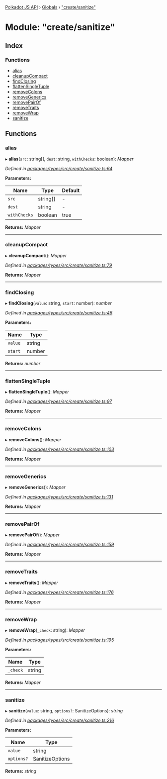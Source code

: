 [Polkadot JS API](../README.md) › [Globals](../globals.md) › ["create/sanitize"](_create_sanitize_.md)

# Module: "create/sanitize"

## Index

### Functions

* [alias](_create_sanitize_.md#alias)
* [cleanupCompact](_create_sanitize_.md#cleanupcompact)
* [findClosing](_create_sanitize_.md#findclosing)
* [flattenSingleTuple](_create_sanitize_.md#flattensingletuple)
* [removeColons](_create_sanitize_.md#removecolons)
* [removeGenerics](_create_sanitize_.md#removegenerics)
* [removePairOf](_create_sanitize_.md#removepairof)
* [removeTraits](_create_sanitize_.md#removetraits)
* [removeWrap](_create_sanitize_.md#removewrap)
* [sanitize](_create_sanitize_.md#sanitize)

## Functions

###  alias

▸ **alias**(`src`: string[], `dest`: string, `withChecks`: boolean): *Mapper*

*Defined in [packages/types/src/create/sanitize.ts:64](https://github.com/polkadot-js/api/blob/b174864804/packages/types/src/create/sanitize.ts#L64)*

**Parameters:**

Name | Type | Default |
------ | ------ | ------ |
`src` | string[] | - |
`dest` | string | - |
`withChecks` | boolean | true |

**Returns:** *Mapper*

___

###  cleanupCompact

▸ **cleanupCompact**(): *Mapper*

*Defined in [packages/types/src/create/sanitize.ts:79](https://github.com/polkadot-js/api/blob/b174864804/packages/types/src/create/sanitize.ts#L79)*

**Returns:** *Mapper*

___

###  findClosing

▸ **findClosing**(`value`: string, `start`: number): *number*

*Defined in [packages/types/src/create/sanitize.ts:46](https://github.com/polkadot-js/api/blob/b174864804/packages/types/src/create/sanitize.ts#L46)*

**Parameters:**

Name | Type |
------ | ------ |
`value` | string |
`start` | number |

**Returns:** *number*

___

###  flattenSingleTuple

▸ **flattenSingleTuple**(): *Mapper*

*Defined in [packages/types/src/create/sanitize.ts:97](https://github.com/polkadot-js/api/blob/b174864804/packages/types/src/create/sanitize.ts#L97)*

**Returns:** *Mapper*

___

###  removeColons

▸ **removeColons**(): *Mapper*

*Defined in [packages/types/src/create/sanitize.ts:103](https://github.com/polkadot-js/api/blob/b174864804/packages/types/src/create/sanitize.ts#L103)*

**Returns:** *Mapper*

___

###  removeGenerics

▸ **removeGenerics**(): *Mapper*

*Defined in [packages/types/src/create/sanitize.ts:131](https://github.com/polkadot-js/api/blob/b174864804/packages/types/src/create/sanitize.ts#L131)*

**Returns:** *Mapper*

___

###  removePairOf

▸ **removePairOf**(): *Mapper*

*Defined in [packages/types/src/create/sanitize.ts:159](https://github.com/polkadot-js/api/blob/b174864804/packages/types/src/create/sanitize.ts#L159)*

**Returns:** *Mapper*

___

###  removeTraits

▸ **removeTraits**(): *Mapper*

*Defined in [packages/types/src/create/sanitize.ts:176](https://github.com/polkadot-js/api/blob/b174864804/packages/types/src/create/sanitize.ts#L176)*

**Returns:** *Mapper*

___

###  removeWrap

▸ **removeWrap**(`_check`: string): *Mapper*

*Defined in [packages/types/src/create/sanitize.ts:195](https://github.com/polkadot-js/api/blob/b174864804/packages/types/src/create/sanitize.ts#L195)*

**Parameters:**

Name | Type |
------ | ------ |
`_check` | string |

**Returns:** *Mapper*

___

###  sanitize

▸ **sanitize**(`value`: string, `options?`: SanitizeOptions): *string*

*Defined in [packages/types/src/create/sanitize.ts:216](https://github.com/polkadot-js/api/blob/b174864804/packages/types/src/create/sanitize.ts#L216)*

**Parameters:**

Name | Type |
------ | ------ |
`value` | string |
`options?` | SanitizeOptions |

**Returns:** *string*
